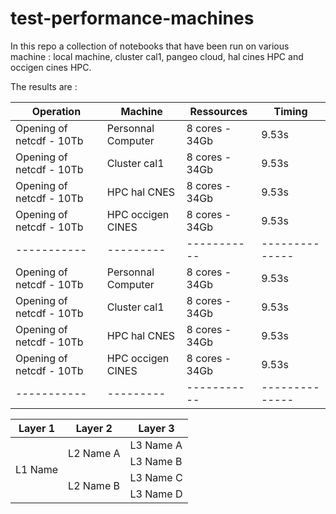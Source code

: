 # test-performance-machines

In this repo a collection of notebooks that have been run on various machine : local machine, cluster cal1, pangeo cloud, hal cines HPC and occigen cines HPC.

The results are :

| Operation | Machine | Ressources | Timing |
|-----------|---------|------------|---------|
| Opening of netcdf -  10Tb | Personnal Computer | 8 cores - 34Gb | 9.53s |
| Opening of netcdf -  10Tb | Cluster cal1 | 8 cores - 34Gb | 9.53s |
| Opening of netcdf -  10Tb | HPC hal CNES | 8 cores - 34Gb | 9.53s |
| Opening of netcdf -  10Tb | HPC occigen CINES | 8 cores - 34Gb | 9.53s |
|-----------|---------|-----------|--------------|
| Opening of netcdf -  10Tb | Personnal Computer | 8 cores - 34Gb | 9.53s |
| Opening of netcdf -  10Tb | Cluster cal1 | 8 cores - 34Gb | 9.53s |
| Opening of netcdf -  10Tb | HPC hal CNES | 8 cores - 34Gb | 9.53s |
| Opening of netcdf -  10Tb | HPC occigen CINES | 8 cores - 34Gb | 9.53s |
|-----------|---------|-----------|--------------|


<table>
    <thead>
        <tr>
            <th>Layer 1</th>
            <th>Layer 2</th>
            <th>Layer 3</th>
        </tr>
    </thead>
    <tbody>
        <tr>
            <td rowspan=4>L1 Name</td>
            <td rowspan=2>L2 Name A</td>
            <td>L3 Name A</td>
        </tr>
        <tr>
            <td>L3 Name B</td>
        </tr>
        <tr>
            <td rowspan=2>L2 Name B</td>
            <td>L3 Name C</td>
        </tr>
        <tr>
            <td>L3 Name D</td>
        </tr>
    </tbody>
</table>
